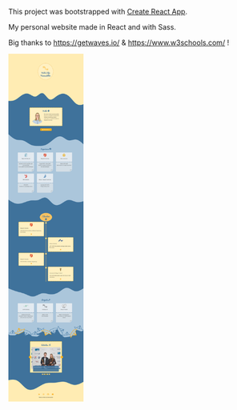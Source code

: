 This project was bootstrapped with [Create React App](https://github.com/facebook/create-react-app).

My personal website made in React and with Sass.

Big thanks to https://getwaves.io/  &  https://www.w3schools.com/  !

<img src="/screenshot.png" alt="Full screenshot of huldalilja.com" width="150px"/>
